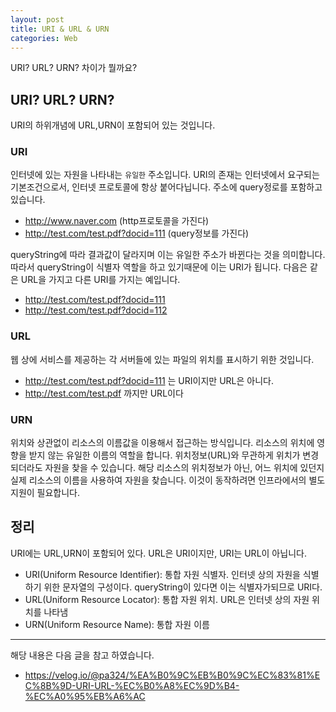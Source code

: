```yaml
---
layout: post
title: URI & URL & URN
categories: Web
---
```


URI? URL? URN? 차이가 뭘까요?

## URI? URL? URN?

URI의 하위개념에 URL,URN이 포함되어 있는 것입니다.

### URI

인터넷에 있는 자원을 나타내는 `유일한` 주소입니다. URI의 존재는 인터넷에서 요구되는 기본조건으로서, 인터넷 프로토콜에 항상 붙어다닙니다. 주소에 query정로를 포함하고 있습니다.

- http://www.naver.com (http프로토콜을 가진다)
- http://test.com/test.pdf?docid=111 (query정보를 가진다)

queryString에 따라 결과값이 달라지며 이는 유일한 주소가 바뀐다는 것을 의미합니다. 따라서 queryString이 식별자 역할을 하고 있기때문에 이는 URI가 됩니다. 다음은 같은 URL을 가지고 다른 URI를 가지는 예입니다.

- http://test.com/test.pdf?docid=111
- http://test.com/test.pdf?docid=112

### URL

웹 상에 서비스를 제공하는 각 서버들에 있는 파일의 위치를 표시하기 위한 것입니다.

- http://test.com/test.pdf?docid=111 는 URI이지만 URL은 아니다.
- http://test.com/test.pdf 까지만 URL이다

### URN

위치와 상관없이 리소스의 이름값을 이용해서 접근하는 방식입니다. 리소스의 위치에 영향을 받지 않는 유일한 이름의 역할을 합니다. 위치정보(URL)와 무관하게 위치가 변경되더라도 자원을 찾을 수 있습니다. 해당 리소스의 위치정보가 아닌, 어느 위치에 있던지 실제 리소스의 이름을 사용하여 자원을 찾습니다. 이것이 동작하려면 인프라에서의 별도 지원이 필요합니다.

## 정리

URI에는 URL,URN이 포함되어 있다. URL은 URI이지만, URI는 URL이 아닙니다.

- URI(Uniform Resource Identifier): 통합 자원 식별자. 인터넷 상의 자원을 식별하기 위한 문자열의 구성이다. queryString이 있다면 이는 식별자가되므로 URI다.
- URL(Uniform Resource Locator): 통합 자원 위치. URL은 인터넷 상의 자원 위치를 나타냄
- URN(Uniform Resource Name): 통합 자원 이름

---

해당 내용은 다음 글을 참고 하였습니다.

- https://velog.io/@pa324/%EA%B0%9C%EB%B0%9C%EC%83%81%EC%8B%9D-URI-URL-%EC%B0%A8%EC%9D%B4-%EC%A0%95%EB%A6%AC
